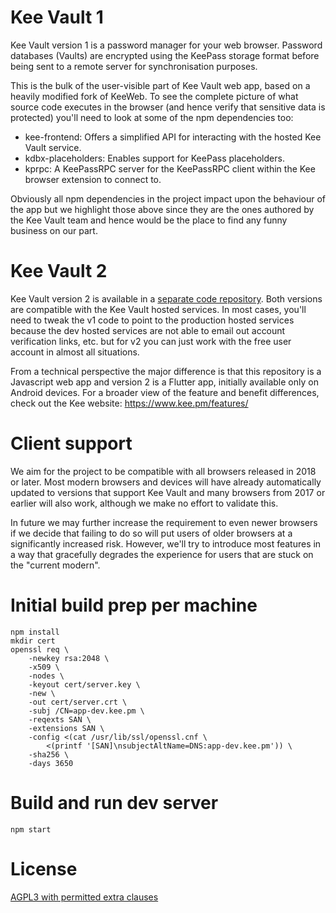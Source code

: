 # Kee Vault 1

Kee Vault version 1 is a password manager for your web browser. Password databases (Vaults) are encrypted using the KeePass storage format before being sent to a remote server for synchronisation purposes.

This is the bulk of the user-visible part of Kee Vault web app, based on a heavily modified fork of KeeWeb. To see the complete picture of what source code executes in the browser (and hence verify that sensitive data is protected) you'll need to look at some of the npm dependencies too:

* kee-frontend: Offers a simplified API for interacting with the hosted Kee Vault service.
* kdbx-placeholders: Enables support for KeePass placeholders.
* kprpc: A KeePassRPC server for the KeePassRPC client within the Kee browser extension to connect to.

Obviously all npm dependencies in the project impact upon the behaviour of the app but we highlight those above since they are the ones authored by the Kee Vault team and hence would be the place to find any funny business on our part.

# Kee Vault 2

Kee Vault version 2 is available in a [separate code repository](https://github.com/kee-org/keevault2). Both versions are compatible with the Kee Vault hosted services. In most cases, you'll need to tweak the v1 code to point to the production hosted services because the dev hosted services are not able to email out account verification links, etc. but for v2 you can just work with the free user account in almost all situations.

From a technical perspective the major difference is that this repository is a Javascript web app and version 2 is a Flutter app, initially available only on Android devices. For a broader view of the feature and benefit differences, check out the Kee website: https://www.kee.pm/features/ 

# Client support

We aim for the project to be compatible with all browsers released in 2018 or later. Most modern browsers and devices will have already automatically updated to versions that support Kee Vault and many browsers from 2017 or earlier will also work, although we make no effort to validate this.

In future we may further increase the requirement to even newer browsers if we decide that failing to do so will put users of older browsers at a significantly increased risk. However, we'll try to introduce most features in a way that gracefully degrades the experience for users that are stuck on the "current modern".

# Initial build prep per machine

```
npm install
mkdir cert
openssl req \
    -newkey rsa:2048 \
    -x509 \
    -nodes \
    -keyout cert/server.key \
    -new \
    -out cert/server.crt \
    -subj /CN=app-dev.kee.pm \
    -reqexts SAN \
    -extensions SAN \
    -config <(cat /usr/lib/ssl/openssl.cnf \
        <(printf '[SAN]\nsubjectAltName=DNS:app-dev.kee.pm')) \
    -sha256 \
    -days 3650
```

# Build and run dev server

```
npm start
```

# License

[AGPL3 with permitted extra clauses](https://github.com/kee-org/keevault/blob/master/LICENSE)
